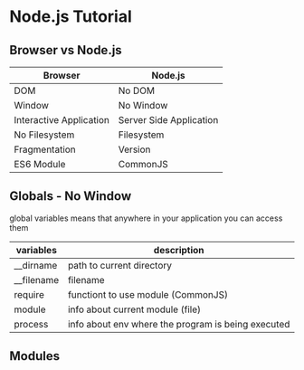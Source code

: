 # Node.js Tutorial

## Browser vs Node.js

| Browser                 | Node.js                 |
| ----------------------- | ----------------------- |
| DOM                     | No DOM                  |
| Window                  | No Window               |
| Interactive Application | Server Side Application |
| No Filesystem           | Filesystem              |
| Fragmentation           | Version                 |
| ES6 Module              | CommonJS                |

## Globals - No Window

global variables means that anywhere in your application you can access them

| variables    | description                                        |
| ------------ | -------------------------------------------------- |
| \_\_dirname  | path to current directory                          |
| \_\_filename | filename                                           |
| require      | functiont to use module (CommonJS)                 |
| module       | info about current module (file)                   |
| process      | info about env where the program is being executed |

## Modules

